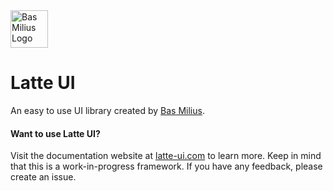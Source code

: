 <img src="https://bas.dev/module/@bas/website/resource/image/logo.svg" alt="Bas Milius Logo" height="60" width="60" />

# Latte UI
An easy to use UI library created by [Bas Milius](https://bas.dev).

#### Want to use Latte UI?
Visit the documentation website at [latte-ui.com](https://latte-ui.com) to learn more. Keep in mind
that this is a work-in-progress framework. If you have any feedback, please create an issue.
